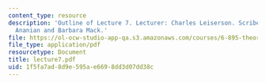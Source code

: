 ```yaml
---
content_type: resource
description: 'Outline of Lecture 7. Lecturer: Charles Leiserson. Scribe: C. Scott
  Ananian and Barbara Mack.'
file: https://ol-ocw-studio-app-qa.s3.amazonaws.com/courses/6-895-theory-of-parallel-systems-sma-5509-fall-2003/1f5fa7ad8d9e595ae6698dd3d07dd38c_lecture7.pdf
file_type: application/pdf
resourcetype: Document
title: lecture7.pdf
uid: 1f5fa7ad-8d9e-595a-e669-8dd3d07dd38c
---
```

